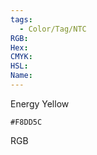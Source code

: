 ```yaml
---
tags:
  - Color/Tag/NTC
RGB:
Hex:
CMYK:
HSL:
Name:
---
```

Energy Yellow
```palette
#F8DD5C
```
RGB
